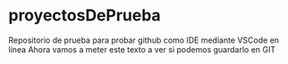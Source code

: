 # proyectosDePrueba
Repositorio de prueba para probar github como IDE mediante VSCode en línea
Ahora vamos a meter este texto a ver si podemos guardarlo en GIT